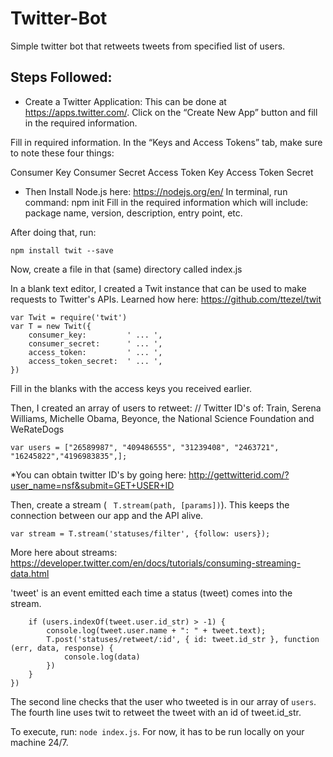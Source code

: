 # Twitter-Bot
Simple twitter bot that retweets tweets from specified list of users. 

## Steps Followed:
- Create a Twitter Application:
This can be done at https://apps.twitter.com/. Click on the “Create New App” button and fill in the required information.


Fill in required information. In the “Keys and Access Tokens” tab, make sure to note these four things:

Consumer Key
Consumer Secret
Access Token Key
Access Token Secret

- Then Install Node.js here: https://nodejs.org/en/
In terminal, run command: npm init 
Fill in the required information which will include: package name, version, description, entry point, etc. 

After doing that, run:
```
npm install twit --save
```
Now, create a file in that (same) directory called index.js

In a blank text editor, I created a Twit instance that can be used to make requests to Twitter's APIs. Learned how here: https://github.com/ttezel/twit

```
var Twit = require('twit')
var T = new Twit({
    consumer_key:         ' ... ',
    consumer_secret:      ' ... ',
    access_token:         ' ... ',
    access_token_secret:  ' ... ',
})
```
Fill in the blanks with the access keys you received earlier. 

Then, I created an array of users to retweet:
// Twitter ID's of: Train, Serena Williams, Michelle Obama, Beyonce, the National Science Foundation and WeRateDogs
```
var users = ["26589987", "409486555", "31239408", "2463721", "16245822","4196983835",];
```
*You can obtain twitter ID's by going here: http://gettwitterid.com/?user_name=nsf&submit=GET+USER+ID

Then, create a stream ( ``` T.stream(path, [params])```). This keeps the connection between our app and the API alive. 
```
var stream = T.stream('statuses/filter', {follow: users});
```
More here about streams: https://developer.twitter.com/en/docs/tutorials/consuming-streaming-data.html

'tweet' is an event emitted each time a status (tweet) comes into the stream.

``` stream.on('tweet', function (tweet) {
    if (users.indexOf(tweet.user.id_str) > -1) {
        console.log(tweet.user.name + ": " + tweet.text);
        T.post('statuses/retweet/:id', { id: tweet.id_str }, function (err, data, response) {
            console.log(data)
        })
    }
})
```
The second line checks that the user who tweeted is in our array of ```users```. 
The fourth line uses twit to retweet the tweet with an id of tweet.id_str.

To execute, run: ```node index.js```.
For now, it has to be run locally on your machine 24/7.
